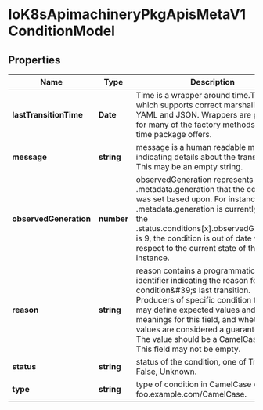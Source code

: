 # IoK8sApimachineryPkgApisMetaV1ConditionModel

## Properties

Name | Type | Description | Notes
------------ | ------------- | ------------- | -------------
**lastTransitionTime** | **Date** | Time is a wrapper around time.Time which supports correct marshaling to YAML and JSON.  Wrappers are provided for many of the factory methods that the time package offers. | [default to undefined]
**message** | **string** | message is a human readable message indicating details about the transition. This may be an empty string. | [default to undefined]
**observedGeneration** | **number** | observedGeneration represents the .metadata.generation that the condition was set based upon. For instance, if .metadata.generation is currently 12, but the .status.conditions[x].observedGeneration is 9, the condition is out of date with respect to the current state of the instance. | [optional] [default to undefined]
**reason** | **string** | reason contains a programmatic identifier indicating the reason for the condition\&#39;s last transition. Producers of specific condition types may define expected values and meanings for this field, and whether the values are considered a guaranteed API. The value should be a CamelCase string. This field may not be empty. | [default to undefined]
**status** | **string** | status of the condition, one of True, False, Unknown. | [default to undefined]
**type** | **string** | type of condition in CamelCase or in foo.example.com/CamelCase. | [default to undefined]


